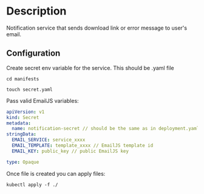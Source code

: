 # Description

Notification service that sends download link or error message to user's email.

## Configuration

Create secret env variable for the service. This should be .yaml file

```
cd manifests

touch secret.yaml
```

Pass valid EmailJS variables:

```.yaml
apiVersion: v1
kind: Secret
metadata:
  name: notification-secret // should be the same as in deployment.yaml configMapRef field
stringData:
  EMAIL_SERVICE: service_xxxx
  EMAIL_TEMPLATE: template_xxxx // EmailJS template id
  EMAIL_KEY: public_key // public EmailJS key

type: Opaque
```

Once file is created you can apply files:

```
kubectl apply -f ./
```
